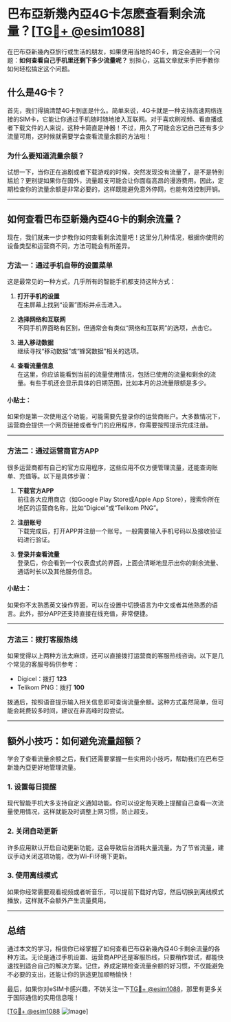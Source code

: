 # 巴布亞新幾內亞4G卡怎麽查看剩余流量？[[TG💪+ @esim1088](https://t.me/s/esim1088)]

在巴布亞新幾內亞旅行或生活的朋友，如果使用当地的4G卡，肯定会遇到一个问题：**如何查看自己手机里还剩下多少流量呢？** 别担心，这篇文章就来手把手教你如何轻松搞定这个问题。

## 什么是4G卡？

首先，我们得搞清楚4G卡到底是什么。简单来说，4G卡就是一种支持高速网络连接的SIM卡，它能让你通过手机随时随地接入互联网。对于喜欢刷视频、看直播或者下载文件的人来说，这种卡简直是神器！不过，用久了可能会忘记自己还有多少流量可用，这时候就需要学会查看流量余额的方法啦！

### 为什么要知道流量余额？

试想一下，当你正在追剧或者下载游戏的时候，突然发现没有流量了，是不是特别尴尬？更别提如果你在国外，流量超支可能会让你面临高昂的漫游费用。因此，定期检查你的流量余额是非常必要的，这样既能避免意外停网，也能有效控制开销。

---

## 如何查看巴布亞新幾內亞4G卡的剩余流量？

现在，我们就来一步步教你如何查看剩余流量吧！这里分几种情况，根据你使用的设备类型和运营商不同，方法可能会有所差异。

### 方法一：通过手机自带的设置菜单

这是最常见的一种方式，几乎所有的智能手机都支持这种方式：

1. **打开手机的设置**  
   在主屏幕上找到“设置”图标并点击进入。

2. **选择网络和互联网**  
   不同手机界面略有区别，但通常会有类似“网络和互联网”的选项，点击它。

3. **进入移动数据**  
   继续寻找“移动数据”或“蜂窝数据”相关的选项。

4. **查看流量信息**  
   在这里，你应该能看到当前的流量使用情况，包括已使用的流量和剩余的流量。有些手机还会显示具体的日期范围，比如本月的总流量限额是多少。

#### 小贴士：
如果你是第一次使用这个功能，可能需要先登录你的运营商账户。大多数情况下，运营商会提供一个网页链接或者专门的应用程序，你需要按照提示完成注册。

---

### 方法二：通过运营商官方APP

很多运营商都有自己的官方应用程序，这些应用不仅方便管理流量，还能查询账单、充值等。以下是具体步骤：

1. **下载官方APP**  
   前往各大应用商店（如Google Play Store或Apple App Store），搜索你所在地区的运营商名称，比如“Digicel”或“Telikom PNG”。

2. **注册账号**  
   下载完成后，打开APP并注册一个账号。一般需要输入手机号码以及接收验证码进行验证。

3. **登录并查看流量**  
   登录后，你会看到一个仪表盘式的界面，上面会清晰地显示出你的剩余流量、通话时长以及其他服务信息。

#### 小贴士：
如果你不太熟悉英文操作界面，可以在设置中切换语言为中文或者其他熟悉的语言。此外，部分APP还支持直接在线充值，非常便捷。

---

### 方法三：拨打客服热线

如果觉得以上两种方法太麻烦，还可以直接拨打运营商的客服热线咨询。以下是几个常见的客服号码供参考：

- Digicel：拨打 **123**
- Telikom PNG：拨打 **100**

拨通后，按照语音提示输入相关信息即可查询流量余额。这种方式虽然简单，但可能会耗费较多时间，建议在非高峰时段尝试。

---

## 额外小技巧：如何避免流量超额？

学会了查看流量余额之后，我们还需要掌握一些实用的小技巧，帮助我们在巴布亞新幾內亞更好地管理流量。

### 1. 设置每日提醒

现代智能手机大多支持自定义通知功能。你可以设定每天晚上提醒自己查看一次流量使用情况，这样就能及时调整上网习惯，防止超支。

### 2. 关闭自动更新

许多应用默认开启自动更新功能，这会导致后台消耗大量流量。为了节省流量，建议手动关闭这项功能，改为Wi-Fi环境下更新。

### 3. 使用离线模式

如果你经常需要观看视频或者听音乐，可以提前下载好内容，然后切换到离线模式播放，这样就不会额外产生流量费用。

---

## 总结

通过本文的学习，相信你已经掌握了如何查看巴布亞新幾內亞4G卡剩余流量的各种方法。无论是通过手机设置、运营商APP还是客服热线，只要稍作尝试，都能快速找到适合自己的解决方案。记住，养成定期检查流量余额的好习惯，不仅能避免不必要的支出，还能让你的旅途更加顺畅愉快！

最后，如果你对eSIM卡感兴趣，不妨关注一下[TG💪+ @esim1088](https://t.me/s/esim1088)，那里有更多关于国际通信的实用信息哦！

[[TG💪+ @esim1088](https://t.me/s/esim1088) ![Image](https://i.postimg.cc/4NQfJmqS/Snipaste-2025-05-13-00-14-12.png)]